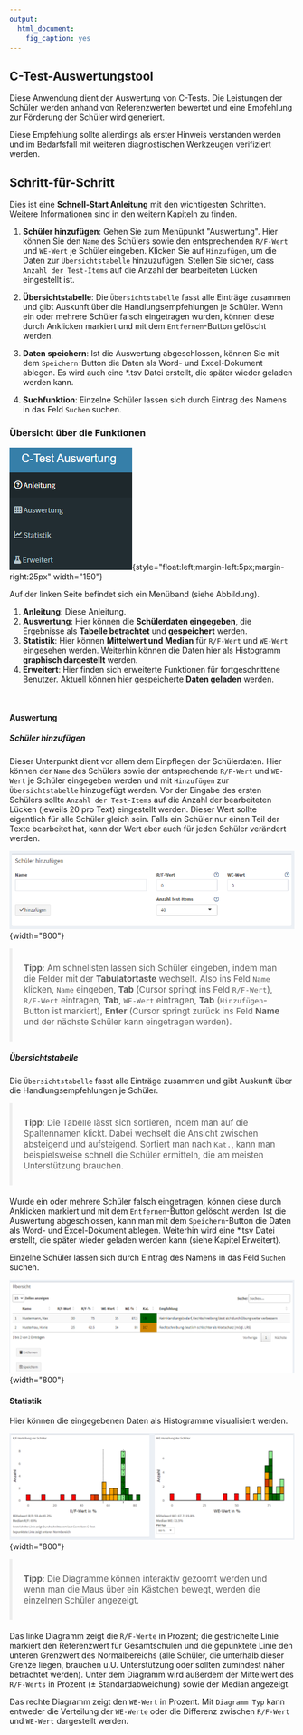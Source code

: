 ```yaml
---
output: 
  html_document: 
    fig_caption: yes
---
```


<style type="text/css">
  blockquote {
    padding: 10px 20px;
    margin: 0 0 20px;
    font-size: 15px;
    border-left: 5px solid #eee;
}
</style>

## C-Test-Auswertungstool

Diese Anwendung dient der Auswertung von C-Tests. Die Leistungen der Schüler werden anhand von Referenzwerten bewertet und eine Empfehlung zur Förderung der Schüler wird generiert.

Diese Empfehlung sollte allerdings als erster Hinweis verstanden werden und im Bedarfsfall mit weiteren diagnostischen Werkzeugen verifiziert werden.

## Schritt-für-Schritt

Dies ist eine **Schnell-Start Anleitung** mit den wichtigesten Schritten. Weitere Informationen sind in den weitern Kapiteln zu finden.

1. **Schüler hinzufügen**: Gehen Sie zum Menüpunkt "Auswertung". Hier können Sie den `Name` des Schülers sowie den entsprechenden `R/F-Wert` und `WE-Wert` je Schüler eingeben. Klicken Sie auf `Hinzufügen`, um die Daten zur `Übersichtstabelle` hinzuzufügen. Stellen Sie sicher, dass `Anzahl der Test-Items` auf die Anzahl der bearbeiteten Lücken eingestellt ist.

2. **Übersichtstabelle**: Die `Übersichtstabelle` fasst alle Einträge zusammen und gibt Auskunft über die Handlungsempfehlungen je Schüler. Wenn ein oder mehrere Schüler falsch eingetragen wurden, können diese durch Anklicken markiert und mit dem `Entfernen`-Button gelöscht werden.

3. **Daten speichern**: Ist die Auswertung abgeschlossen, können Sie mit dem `Speichern`-Button die Daten als Word- und Excel-Dokument ablegen. Es wird auch eine \*.tsv Datei erstellt, die später wieder geladen werden kann.

4. **Suchfunktion**: Einzelne Schüler lassen sich durch Eintrag des Namens in das Feld `Suchen` suchen.


### Übersicht über die Funktionen

![Linkes Menüband](images/sidebar.png){style="float:left;margin-left:5px;margin-right:25px" width="150"}

Auf der linken Seite befindet sich ein Menüband (siehe Abbildung).

1.  **Anleitung**: Diese Anleitung.
2.  **Auswertung**: Hier können die **Schülerdaten eingegeben**, die Ergebnisse als **Tabelle betrachtet** und **gespeichert** werden.
3.  **Statistik**: Hier können **Mittelwert und Median** für `R/F-Wert` und `WE-Wert` eingesehen werden. Weiterhin können die Daten hier als Histogramm **graphisch dargestellt** werden.
4.  **Erweitert**: Hier finden sich erweiterte Funktionen für fortgeschrittene Benutzer. Aktuell können hier gespeicherte **Daten geladen** werden.

&nbsp;
&nbsp;
&nbsp;
&nbsp;
&nbsp;
&nbsp;
  
#### Auswertung

##### Schüler hinzufügen

Dieser Unterpunkt dient vor allem dem Einpflegen der Schülerdaten. Hier können der `Name` des Schülers sowie der entsprechende `R/F-Wert` und `WE-Wert` je Schüler eingegeben werden und mit `Hinzufügen` zur `Übersichtstabelle` hinzugefügt werden. Vor der Eingabe des ersten Schülers sollte `Anzahl der Test-Items` auf die Anzahl der bearbeiteten Lücken (jeweils 20 pro Text) eingestellt werden. Dieser Wert sollte eigentlich für alle Schüler gleich sein. Falls ein Schüler nur einen Teil der Texte bearbeitet hat, kann der Wert aber auch für jeden Schüler verändert werden.

![](images/auswertung_eingabe.PNG){width="800"}

> **Tipp**: Am schnellsten lassen sich Schüler eingeben, indem man die Felder mit der **Tabulatortaste** wechselt. Also ins Feld `Name` klicken, `Name` eingeben, **Tab** (Cursor springt ins Feld `R/F-Wert`), `R/F-Wert` eintragen, **Tab**, `WE-Wert` eintragen, **Tab** (`Hinzufügen`-Button ist markiert), **Enter** (Cursor springt zurück ins Feld **Name** und der nächste Schüler kann eingetragen werden).

##### Übersichtstabelle

Die `Übersichtstabelle` fasst alle Einträge zusammen und gibt Auskunft über die Handlungsempfehlungen je Schüler.

> **Tipp**: Die Tabelle lässt sich sortieren, indem man auf die Spaltennamen klickt. Dabei wechselt die Ansicht zwischen absteigend und aufsteigend. Sortiert man nach `Kat.`, kann man beispielsweise schnell die Schüler ermitteln, die am meisten Unterstützung brauchen.

Wurde ein oder mehrere Schüler falsch eingetragen, können diese durch Anklicken markiert und mit dem `Entfernen`-Button gelöscht werden. Ist die Auswertung abgeschlossen, kann man mit dem `Speichern`-Button die Daten als Word- und Excel-Dokument ablegen. Weiterhin wird eine \*.tsv Datei erstellt, die später wieder geladen werden kann (siehe Kapitel Erweitert).

Einzelne Schüler lassen sich durch Eintrag des Namens in das Feld `Suchen` suchen.

![](images/tabelle.PNG){width="800"}

#### Statistik

Hier können die eingegebenen Daten als Histogramme visualisiert werden.

![](images/statistik.PNG){width="800"}

> **Tipp**: Die Diagramme können interaktiv gezoomt werden und wenn man die Maus über ein Kästchen bewegt, werden die einzelnen Schüler angezeigt.

Das linke Diagramm zeigt die `R/F-Werte` in Prozent; die gestrichelte Linie markiert den Referenzwert für Gesamtschulen und die gepunktete Linie den unteren Grenzwert des Normalbereichs (alle Schüler, die unterhalb dieser Grenze liegen, brauchen u.U. Unterstützung oder sollten zumindest näher betrachtet werden). Unter dem Diagramm wird außerdem der Mittelwert des `R/F-Werts` in Prozent (± Standardabweichung) sowie der Median angezeigt.

Das rechte Diagramm zeigt den `WE-Wert` in Prozent. Mit `Diagramm Typ` kann entweder die Verteilung der `WE-Werte` oder die Differenz zwischen `R/F-Wert` und `WE-Wert` dargestellt werden.